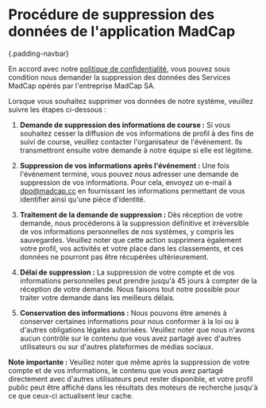 # Procédure de suppression des données de l'application MadCap
{.padding-navbar}

En accord avec notre [politique de confidentialité](https://madcap.cc/privacy.html), vous pouvez sous condition nous demander la suppression des données des Services MadCap opérés par l'entreprise MadCap SA.

Lorsque vous souhaitez supprimer vos données de notre système, veuillez suivre les étapes ci-dessous :

1. **Demande de suppression des informations de course :**
Si vous souhaitez cesser la diffusion de vos informations de profil à des fins de suivi de course, veuillez contacter l'organisateur de l'événement. Ils transmettront ensuite votre demande à notre équipe si elle est légitime.

2. **Suppression de vos informations après l'événement :**
Une fois l'événement terminé, vous pouvez nous adresser une demande de suppression de vos informations. Pour cela, envoyez un e-mail à [dpo@madcap.cc](mailto:dpo@madcap.cc) en fournissant les informations permettant de vous identifier ainsi qu'une pièce d'identité.

3. **Traitement de la demande de suppression :**
Dès réception de votre demande, nous procéderons à la suppression définitive et irréversible de vos informations personnelles de nos systèmes, y compris les sauvegardes. Veuillez noter que cette action supprimera également votre profil, vos activités et votre place dans les classements, et ces données ne pourront pas être récupérées ultérieurement.

4. **Délai de suppression :**
La suppression de votre compte et de vos informations personnelles peut prendre jusqu'à 45 jours à compter de la réception de votre demande. Nous faisons tout notre possible pour traiter votre demande dans les meilleurs délais.

5. **Conservation des informations :**
Nous pouvons être amenés à conserver certaines informations pour nous conformer à la loi ou à d'autres obligations légales autorisées. Veuillez noter que nous n'avons aucun contrôle sur le contenu que vous avez partagé avec d'autres utilisateurs ou sur d'autres plateformes de médias sociaux.

**Note importante :** Veuillez noter que même après la suppression de votre compte et de vos informations, le contenu que vous avez partagé directement avec d'autres utilisateurs peut rester disponible, et votre profil public peut être affiché dans les résultats des moteurs de recherche jusqu'à ce que ceux-ci actualisent leur cache.
